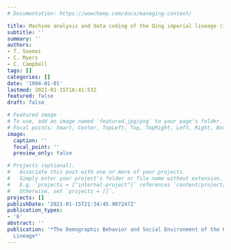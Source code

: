 ```yaml
---
# Documentation: https://wowchemy.com/docs/managing-content/

title: Machine analysis and data coding of the Qing imperial lineage (in Chinese)
subtitle: ''
summary: ''
authors:
- T. Suemei
- C. Myers
- C. Campbell
tags: []
categories: []
date: '1994-01-01'
lastmod: 2021-01-15T18:41:53Z
featured: false
draft: false

# Featured image
# To use, add an image named `featured.jpg/png` to your page's folder.
# Focal points: Smart, Center, TopLeft, Top, TopRight, Left, Right, BottomLeft, Bottom, BottomRight.
image:
  caption: ''
  focal_point: ''
  preview_only: false

# Projects (optional).
#   Associate this post with one or more of your projects.
#   Simply enter your project's folder or file name without extension.
#   E.g. `projects = ["internal-project"]` references `content/project/deep-learning/index.md`.
#   Otherwise, set `projects = []`.
projects: []
publishDate: '2021-01-15T21:34:45.907247Z'
publication_types:
- '6'
abstract: ''
publication: '*The Demographic Behavior and Social Environment of the Qing Imperial
  Lineage*'
---
```

